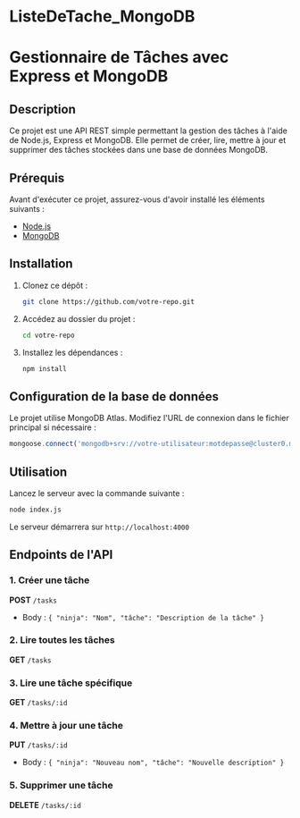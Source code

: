 # ListeDeTache_MongoDB
# Gestionnaire de Tâches avec Express et MongoDB

## Description

Ce projet est une API REST simple permettant la gestion des tâches à l'aide de Node.js, Express et MongoDB. Elle permet de créer, lire, mettre à jour et supprimer des tâches stockées dans une base de données MongoDB.

## Prérequis

Avant d'exécuter ce projet, assurez-vous d'avoir installé les éléments suivants :

- [Node.js](https://nodejs.org/)
- [MongoDB](https://www.mongodb.com/)

## Installation

1. Clonez ce dépôt :
   ```sh
   git clone https://github.com/votre-repo.git
   ```
2. Accédez au dossier du projet :
   ```sh
   cd votre-repo
   ```
3. Installez les dépendances :
   ```sh
   npm install
   ```

## Configuration de la base de données

Le projet utilise MongoDB Atlas. Modifiez l'URL de connexion dans le fichier principal si nécessaire :

```js
mongoose.connect('mongodb+srv://votre-utilisateur:motdepasse@cluster0.mongodb.net/taskDB')
```

## Utilisation

Lancez le serveur avec la commande suivante :

```sh
node index.js
```

Le serveur démarrera sur `http://localhost:4000`

## Endpoints de l'API

### 1. Créer une tâche

**POST** `/tasks`

- Body : `{ "ninja": "Nom", "tâche": "Description de la tâche" }`

### 2. Lire toutes les tâches

**GET** `/tasks`

### 3. Lire une tâche spécifique

**GET** `/tasks/:id`

### 4. Mettre à jour une tâche

**PUT** `/tasks/:id`

- Body : `{ "ninja": "Nouveau nom", "tâche": "Nouvelle description" }`

### 5. Supprimer une tâche

**DELETE** `/tasks/:id`


